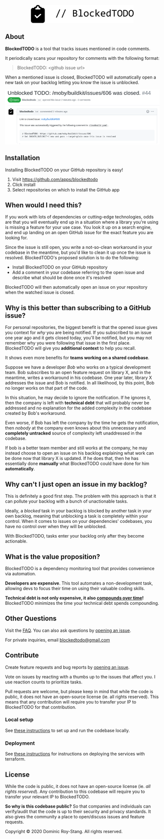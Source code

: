 <p align="center">
    <img src="./docs/blockedtodo-logo-banner.svg" alt="BlockedTODO" width="336">
</p>

## About

**BlockedTODO** is a tool that tracks issues mentioned in code comments.

It periodically scans your repository for comments with the following format:

> BlockedTODO: \<github issue url\>

When a mentioned issue is closed, BlockedTODO will automatically open a new task on your backlog letting you know the issue is unblocked.

![Screenshot of a task automatically created by BlockedTODO](./docs/task-screenshot.png)

## Installation
Installing BlockedTODO on your GitHub repository is easy!

1. Visit https://github.com/apps/blockedtodo
2. Click install
3. Select repositories on which to install the GitHub app

## When would I need this?
If you work with lots of dependencies or cutting-edge technologies, odds are that you will eventually end up in a situation where a library you're using is missing a feature for your use case. You look it up on a search engine, and end up landing on an open GitHub issue for the exact feature you are looking for.

Since the issue is still open, you write a not-so-clean workaround in your codebase in the meantime, but you'd like to clean it up once the issue is resolved. BlockedTODO's proposed solution is to do the following:

- Install BlockedTODO on your GitHub repository
- Add a comment in your codebase referring to the open issue and describe what should be done once it's resolved

BlockedTODO will then automatically open an issue on your repository when the watched issue is closed.

## Why is this better than subscribing to a GitHub issue?
For personal repositories, the biggest benefit is that the opened issue gives you context for _why_ you are being notified.
If you subscribed to an issue one year ago and it gets closed today, you'll be notified, but you may not remember why you were following that issue in the first place. BlockedTODO will give you **additional context** to help you recall.

It shows even more benefits for **teams working on a shared codebase**.

Suppose we have a developer _Bob_ who works on a typical development team. Bob subscribes to an open feature request on library X, and in the meantime, writes a workaround in his codebase. One year later, library X addresses the issue and Bob is notified. In all likelihood, by this point, Bob no longer works on that part of the code.

In this situation, he may decide to ignore the notification. If he ignores it, then the company is left with **technical debt** that will probably never be addressed and no explanation for the added complexity in the codebase created by Bob's workaround.

Even worse, if Bob has left the company by the time he gets the notification, then _nobody_ at the company even knows about this unnecessary and **completely untracked** source of complexity left unaddressed in the codebase.

If bob is a better team member and still works at the company, he may instead choose to open an issue on his backlog explaining what work can be done now that library X is updated. If he does that, then he has essentially done **manually** what BlockedTODO could have done for him **automatically**.

## Why can't I just open an issue in my backlog?
This is definitely a good first step. The problem with this approach is that it can pollute your backlog with a bunch of unactionable tasks.

Ideally, a _blocked_ task in your backlog is blocked by another task in your own backlog, meaning that unblocking a task is completely within your control. When it comes to issues on your dependencies' codebases, you have no control over when they will be unblocked.

With BlockedTODO, tasks enter your backlog only after they become actionable.

## What is the value proposition?
BlockedTODO is a dependency monitoring tool that provides convenience via automation.

**Developers are expensive**. This tool automates a non-development task, allowing devs to focus their time on using their valuable coding skills.

**Technical debt is not only expensive, it also [compounds over time](https://dev.to/dealeron/what-s-the-interest-on-your-technical-debt-4pon)!** BlockedTODO minimizes the time your technical debt spends compounding.

## Other Questions
Visit the [FAQ](./docs/faq.md). You can also ask questions by [opening an issue](https://github.com/BlockedTODO/BlockedTODO/issues/new).

For private inquiries, email blockedtodo@gmail.com

## Contribute
Create feature requests and bug reports by [opening an issue](https://github.com/BlockedTODO/BlockedTODO/issues/new).

Vote on issues by reacting with a thumbs up to the issues that affect you. I use reaction counts to prioritize tasks.

Pull requests are welcome, but please keep in mind that while the code is public, it does not have an open-source license (ie. all rights reserved). This means that any contribution will require you to transfer your IP to BlockedTODO for that contribution.

### Local setup
See [these instructions](./docs/dev_setup.md) to set up and run the codebase locally.

### Deployment
See [these instructions](./docs/deployment.md) for instructions on deploying the services with terraform.

## License

While the code is public, it does not have an open-source license (ie. _all rights reserved_). Any contribution to this codebase will require you to transfer your relevant IP to BlockedTODO.

**So why is this codebase public?** So that companies and individuals can verify/audit that the code is up to their security and privacy standards. It also gives the community a place to open/discuss issues and feature requests.

Copyright © 2020 Dominic Roy-Stang. All rights reserved.
